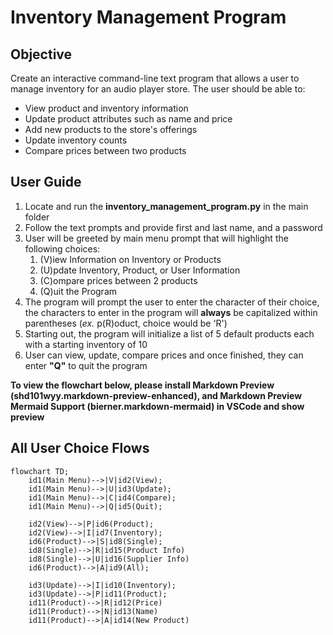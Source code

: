 # Inventory Management Program

## Objective
Create an interactive command-line text program that allows a user to manage inventory for an audio player store. The user should be able to:
- View product and inventory information
- Update product attributes such as name and price
- Add new products to the store's offerings
- Update inventory counts
- Compare prices between two products

## User Guide
1. Locate and run the **inventory_management_program.py** in the main folder
2. Follow the text prompts and provide first and last name, and a password
3. User will be greeted by main menu prompt that will highlight the following choices:
   1. (V)iew Information on Inventory or Products
   2. (U)pdate Inventory, Product, or User Information
   3. (C)ompare prices between 2 products
   4. (Q)uit the Program
4. The program will prompt the user to enter the character of their choice, the characters to enter in the program will **always** be capitalized within parentheses (*ex.* p(R)oduct, choice would be 'R')
5. Starting out, the program will initialize a list of 5 default products each with a starting inventory of 10
6. User can view, update, compare prices and once finished, they can enter **"Q"** to quit the program

**To view the flowchart below, please install Markdown Preview (shd101wyy.markdown-preview-enhanced), and Markdown Preview Mermaid Support (bierner.markdown-mermaid) in VSCode and show preview**

## All User Choice Flows

```mermaid
flowchart TD;
    id1(Main Menu)-->|V|id2(View);
    id1(Main Menu)-->|U|id3(Update);
    id1(Main Menu)-->|C|id4(Compare);
    id1(Main Menu)-->|Q|id5(Quit);

    id2(View)-->|P|id6(Product);
    id2(View)-->|I|id7(Inventory);
    id6(Product)-->|S|id8(Single);
    id8(Single)-->|R|id15(Product Info)
    id8(Single)-->|U|id16(Supplier Info)
    id6(Product)-->|A|id9(All);

    id3(Update)-->|I|id10(Inventory);
    id3(Update)-->|P|id11(Product);
    id11(Product)-->|R|id12(Price)
    id11(Product)-->|N|id13(Name)
    id11(Product)-->|A|id14(New Product)

```
